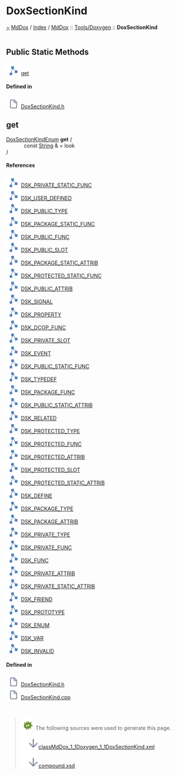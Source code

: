 <a id="doxsectionkind"></a>
<h1>DoxSectionKind</h1>
<a id="classMdDox_1_1Doxygen_1_1DoxSectionKind"></a>
<a href="https://github.com/CharlesCarley/MdDox">~</a>
<a href="indexpage.md#mddox">MdDox</a>
<span class="inline-text">/</span>
<a href="index.md#index">Index</a>
<span class="inline-text">/</span>
<a href="namespaceMdDox.md#">MdDox</a>
<span class="inline-text">::</span>
<a href="dir_b7487e7b43f0278857c63f4e9ad683a3.md#">Tools/Doxygen</a>
<span class="inline-text">::</span>
<span class="bold-text"><b>DoxSectionKind</b></span>
<br/>
<br/>
<a id="public-static-methods"></a>
<h2>Public Static Methods</h2>
<span class="icon-list-item"><a href="#get" class="icon-list-item"><img src="../images/class.svg" class="icon-list-item"/><span class="icon-list-item">get</span>
</a>
</span>
<br/>
<a id="defined-in"></a>
<h4>Defined in</h4>
<span class="icon-list-item"><a href="https://github.com/CharlesCarley/MdDox/blob/master//Tools/Doxygen/DoxSectionKind.h#L226" class="icon-list-item"><img src="../images/file.svg" class="icon-list-item"/><span class="icon-list-item">DoxSectionKind.h</span>
</a>
</span>
<br/>
<a id="get"></a>
<h2>get</h2>
<a href="namespaceMdDox_1_1Doxygen.md#doxsectionkindenum">DoxSectionKindEnum</a>
<span class="bold-text"><b>get</b></span>
<span class="italic-text"><i>(</i></span>
<div class="paragraph">
<span class="paragraph"><img src="../images/horSpace24px.svg"/><span class="inline-text">const </span>
<a href="namespaceMdDox.md#string">String</a>
<span class="inline-text"> &amp;</span>
<span class="inline-text"> = </span>
<span class="inline-text">look</span>
</span>
</div>
<span class="italic-text"><i>)</i></span>
<a id="references"></a>
<h4>References</h4>
<span class="icon-list-item"><a href="namespaceMdDox_1_1Doxygen.md#dsk_private_static_func" class="icon-list-item"><img src="../images/class.svg" class="icon-list-item"/><span class="icon-list-item">DSK_PRIVATE_STATIC_FUNC</span>
</a>
</span>
<br/>
<span class="icon-list-item"><a href="namespaceMdDox_1_1Doxygen.md#dsk_user_defined" class="icon-list-item"><img src="../images/class.svg" class="icon-list-item"/><span class="icon-list-item">DSK_USER_DEFINED</span>
</a>
</span>
<br/>
<span class="icon-list-item"><a href="namespaceMdDox_1_1Doxygen.md#dsk_public_type" class="icon-list-item"><img src="../images/class.svg" class="icon-list-item"/><span class="icon-list-item">DSK_PUBLIC_TYPE</span>
</a>
</span>
<br/>
<span class="icon-list-item"><a href="namespaceMdDox_1_1Doxygen.md#dsk_package_static_func" class="icon-list-item"><img src="../images/class.svg" class="icon-list-item"/><span class="icon-list-item">DSK_PACKAGE_STATIC_FUNC</span>
</a>
</span>
<br/>
<span class="icon-list-item"><a href="namespaceMdDox_1_1Doxygen.md#dsk_public_func" class="icon-list-item"><img src="../images/class.svg" class="icon-list-item"/><span class="icon-list-item">DSK_PUBLIC_FUNC</span>
</a>
</span>
<br/>
<span class="icon-list-item"><a href="namespaceMdDox_1_1Doxygen.md#dsk_public_slot" class="icon-list-item"><img src="../images/class.svg" class="icon-list-item"/><span class="icon-list-item">DSK_PUBLIC_SLOT</span>
</a>
</span>
<br/>
<span class="icon-list-item"><a href="namespaceMdDox_1_1Doxygen.md#dsk_package_static_attrib" class="icon-list-item"><img src="../images/class.svg" class="icon-list-item"/><span class="icon-list-item">DSK_PACKAGE_STATIC_ATTRIB</span>
</a>
</span>
<br/>
<span class="icon-list-item"><a href="namespaceMdDox_1_1Doxygen.md#dsk_protected_static_func" class="icon-list-item"><img src="../images/class.svg" class="icon-list-item"/><span class="icon-list-item">DSK_PROTECTED_STATIC_FUNC</span>
</a>
</span>
<br/>
<span class="icon-list-item"><a href="namespaceMdDox_1_1Doxygen.md#dsk_public_attrib" class="icon-list-item"><img src="../images/class.svg" class="icon-list-item"/><span class="icon-list-item">DSK_PUBLIC_ATTRIB</span>
</a>
</span>
<br/>
<span class="icon-list-item"><a href="namespaceMdDox_1_1Doxygen.md#dsk_signal" class="icon-list-item"><img src="../images/class.svg" class="icon-list-item"/><span class="icon-list-item">DSK_SIGNAL</span>
</a>
</span>
<br/>
<span class="icon-list-item"><a href="namespaceMdDox_1_1Doxygen.md#dsk_property" class="icon-list-item"><img src="../images/class.svg" class="icon-list-item"/><span class="icon-list-item">DSK_PROPERTY</span>
</a>
</span>
<br/>
<span class="icon-list-item"><a href="namespaceMdDox_1_1Doxygen.md#dsk_dcop_func" class="icon-list-item"><img src="../images/class.svg" class="icon-list-item"/><span class="icon-list-item">DSK_DCOP_FUNC</span>
</a>
</span>
<br/>
<span class="icon-list-item"><a href="namespaceMdDox_1_1Doxygen.md#dsk_private_slot" class="icon-list-item"><img src="../images/class.svg" class="icon-list-item"/><span class="icon-list-item">DSK_PRIVATE_SLOT</span>
</a>
</span>
<br/>
<span class="icon-list-item"><a href="namespaceMdDox_1_1Doxygen.md#dsk_event" class="icon-list-item"><img src="../images/class.svg" class="icon-list-item"/><span class="icon-list-item">DSK_EVENT</span>
</a>
</span>
<br/>
<span class="icon-list-item"><a href="namespaceMdDox_1_1Doxygen.md#dsk_public_static_func" class="icon-list-item"><img src="../images/class.svg" class="icon-list-item"/><span class="icon-list-item">DSK_PUBLIC_STATIC_FUNC</span>
</a>
</span>
<br/>
<span class="icon-list-item"><a href="namespaceMdDox_1_1Doxygen.md#dsk_typedef" class="icon-list-item"><img src="../images/class.svg" class="icon-list-item"/><span class="icon-list-item">DSK_TYPEDEF</span>
</a>
</span>
<br/>
<span class="icon-list-item"><a href="namespaceMdDox_1_1Doxygen.md#dsk_package_func" class="icon-list-item"><img src="../images/class.svg" class="icon-list-item"/><span class="icon-list-item">DSK_PACKAGE_FUNC</span>
</a>
</span>
<br/>
<span class="icon-list-item"><a href="namespaceMdDox_1_1Doxygen.md#dsk_public_static_attrib" class="icon-list-item"><img src="../images/class.svg" class="icon-list-item"/><span class="icon-list-item">DSK_PUBLIC_STATIC_ATTRIB</span>
</a>
</span>
<br/>
<span class="icon-list-item"><a href="namespaceMdDox_1_1Doxygen.md#dsk_related" class="icon-list-item"><img src="../images/class.svg" class="icon-list-item"/><span class="icon-list-item">DSK_RELATED</span>
</a>
</span>
<br/>
<span class="icon-list-item"><a href="namespaceMdDox_1_1Doxygen.md#dsk_protected_type" class="icon-list-item"><img src="../images/class.svg" class="icon-list-item"/><span class="icon-list-item">DSK_PROTECTED_TYPE</span>
</a>
</span>
<br/>
<span class="icon-list-item"><a href="namespaceMdDox_1_1Doxygen.md#dsk_protected_func" class="icon-list-item"><img src="../images/class.svg" class="icon-list-item"/><span class="icon-list-item">DSK_PROTECTED_FUNC</span>
</a>
</span>
<br/>
<span class="icon-list-item"><a href="namespaceMdDox_1_1Doxygen.md#dsk_protected_attrib" class="icon-list-item"><img src="../images/class.svg" class="icon-list-item"/><span class="icon-list-item">DSK_PROTECTED_ATTRIB</span>
</a>
</span>
<br/>
<span class="icon-list-item"><a href="namespaceMdDox_1_1Doxygen.md#dsk_protected_slot" class="icon-list-item"><img src="../images/class.svg" class="icon-list-item"/><span class="icon-list-item">DSK_PROTECTED_SLOT</span>
</a>
</span>
<br/>
<span class="icon-list-item"><a href="namespaceMdDox_1_1Doxygen.md#dsk_protected_static_attrib" class="icon-list-item"><img src="../images/class.svg" class="icon-list-item"/><span class="icon-list-item">DSK_PROTECTED_STATIC_ATTRIB</span>
</a>
</span>
<br/>
<span class="icon-list-item"><a href="namespaceMdDox_1_1Doxygen.md#dsk_define" class="icon-list-item"><img src="../images/class.svg" class="icon-list-item"/><span class="icon-list-item">DSK_DEFINE</span>
</a>
</span>
<br/>
<span class="icon-list-item"><a href="namespaceMdDox_1_1Doxygen.md#dsk_package_type" class="icon-list-item"><img src="../images/class.svg" class="icon-list-item"/><span class="icon-list-item">DSK_PACKAGE_TYPE</span>
</a>
</span>
<br/>
<span class="icon-list-item"><a href="namespaceMdDox_1_1Doxygen.md#dsk_package_attrib" class="icon-list-item"><img src="../images/class.svg" class="icon-list-item"/><span class="icon-list-item">DSK_PACKAGE_ATTRIB</span>
</a>
</span>
<br/>
<span class="icon-list-item"><a href="namespaceMdDox_1_1Doxygen.md#dsk_private_type" class="icon-list-item"><img src="../images/class.svg" class="icon-list-item"/><span class="icon-list-item">DSK_PRIVATE_TYPE</span>
</a>
</span>
<br/>
<span class="icon-list-item"><a href="namespaceMdDox_1_1Doxygen.md#dsk_private_func" class="icon-list-item"><img src="../images/class.svg" class="icon-list-item"/><span class="icon-list-item">DSK_PRIVATE_FUNC</span>
</a>
</span>
<br/>
<span class="icon-list-item"><a href="namespaceMdDox_1_1Doxygen.md#dsk_func" class="icon-list-item"><img src="../images/class.svg" class="icon-list-item"/><span class="icon-list-item">DSK_FUNC</span>
</a>
</span>
<br/>
<span class="icon-list-item"><a href="namespaceMdDox_1_1Doxygen.md#dsk_private_attrib" class="icon-list-item"><img src="../images/class.svg" class="icon-list-item"/><span class="icon-list-item">DSK_PRIVATE_ATTRIB</span>
</a>
</span>
<br/>
<span class="icon-list-item"><a href="namespaceMdDox_1_1Doxygen.md#dsk_private_static_attrib" class="icon-list-item"><img src="../images/class.svg" class="icon-list-item"/><span class="icon-list-item">DSK_PRIVATE_STATIC_ATTRIB</span>
</a>
</span>
<br/>
<span class="icon-list-item"><a href="namespaceMdDox_1_1Doxygen.md#dsk_friend" class="icon-list-item"><img src="../images/class.svg" class="icon-list-item"/><span class="icon-list-item">DSK_FRIEND</span>
</a>
</span>
<br/>
<span class="icon-list-item"><a href="namespaceMdDox_1_1Doxygen.md#dsk_prototype" class="icon-list-item"><img src="../images/class.svg" class="icon-list-item"/><span class="icon-list-item">DSK_PROTOTYPE</span>
</a>
</span>
<br/>
<span class="icon-list-item"><a href="namespaceMdDox_1_1Doxygen.md#dsk_enum" class="icon-list-item"><img src="../images/class.svg" class="icon-list-item"/><span class="icon-list-item">DSK_ENUM</span>
</a>
</span>
<br/>
<span class="icon-list-item"><a href="namespaceMdDox_1_1Doxygen.md#dsk_var" class="icon-list-item"><img src="../images/class.svg" class="icon-list-item"/><span class="icon-list-item">DSK_VAR</span>
</a>
</span>
<br/>
<span class="icon-list-item"><a href="namespaceMdDox_1_1Doxygen.md#dsk_invalid" class="icon-list-item"><img src="../images/class.svg" class="icon-list-item"/><span class="icon-list-item">DSK_INVALID</span>
</a>
</span>
<br/>
<a id="defined-in"></a>
<h4>Defined in</h4>
<span class="icon-list-item"><a href="https://github.com/CharlesCarley/MdDox/blob/master//Tools/Doxygen/DoxSectionKind.h#L228" class="icon-list-item"><img src="../images/file.svg" class="icon-list-item"/><span class="icon-list-item">DoxSectionKind.h</span>
</a>
</span>
<br/>
<span class="icon-list-item"><a href="https://github.com/CharlesCarley/MdDox/blob/master//Tools/Doxygen/DoxSectionKind.cpp#L30" class="icon-list-item"><img src="../images/file.svg" class="icon-list-item"/><span class="icon-list-item">DoxSectionKind.cpp</span>
</a>
</span>
<br/>
<br/>
<br/>
<blockquote>
<img src="../images/debug.svg"/><span class="inline-text">The following sources were used to generate this page.</span>
<br/>
<span class="icon-list-item"><a href="../xml/classMdDox_1_1Doxygen_1_1DoxSectionKind.xml#L1" class="icon-list-item"><img src="../images/lookInside.svg" class="icon-list-item"/><span class="icon-list-item">classMdDox_1_1Doxygen_1_1DoxSectionKind.xml</span>
</a>
</span>
<br/>
<span class="icon-list-item"><a href="../xml/compound.xsd#L1" class="icon-list-item"><img src="../images/lookInside.svg" class="icon-list-item"/><span class="icon-list-item">compound.xsd</span>
</a>
</span>
</blockquote>
</div>
</div>
</body>
</html>
